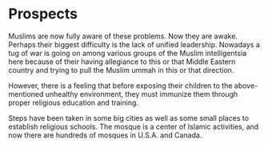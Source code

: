 Prospects
=========

Muslims are now fully aware of these problems. Now they are awake.
Perhaps their biggest difficulty is the lack of unified leadership.
Nowadays a tug of war is going on among various groups of the Muslim
intelligentsia here because of their having allegiance to this or that
Middle Eastern country and trying to pull the Muslim ummah in this or
that direction.

However, there is a feeling that before exposing their children to the
above-mentioned unhealthy environment, they must immunize them through
proper religious education and training.

Steps have been taken in some big cities as well as some small places to
establish religious schools. The mosque is a center of Islamic
activities, and now there are hundreds of mosques in U.S.A. and
Canada.  
  


